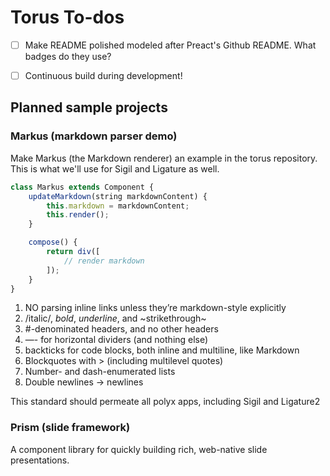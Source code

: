 # Torus To-dos

- [ ] Make README polished modeled after Preact's Github README. What badges do they use?

- [ ] Continuous build during development!

## Planned sample projects

### Markus (markdown parser demo)

Make Markus (the Markdown renderer) an example in the torus repository. This is what we'll use for Sigil and Ligature as well.

```javascript
class Markus extends Component {
    updateMarkdown(string markdownContent) {
        this.markdown = markdownContent;
        this.render();
    }

    compose() {
        return div([
            // render markdown
        ]);
    }
}
```

1. NO parsing inline links unless they’re markdown-style explicitly
2. /italic/, *bold*, _underline_, and ~strikethrough~
3. #-denominated headers, and no other headers
4. —- for horizontal dividers (and nothing else)
5. backticks for code blocks, both inline and multiline, like Markdown
6. Blockquotes with > (including multilevel quotes)
7. Number- and dash-enumerated lists
8. Double newlines -> newlines

This standard should permeate all polyx apps, including Sigil and Ligature2

### Prism (slide framework)

A component library for quickly building rich, web-native slide presentations.
